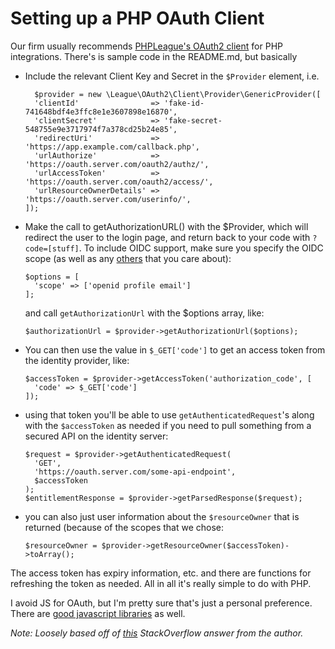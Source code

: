# Setting up a PHP OAuth Client #

Our firm usually recommends [PHPLeague's OAuth2 client](https://github.com/thephpleague/oauth2-client) for PHP integrations. There's is sample code in the README.md, but basically

 - Include the relevant Client Key and Secret in the `$Provider` element, i.e.

    ~~~~
      $provider = new \League\OAuth2\Client\Provider\GenericProvider([
      'clientId'                => 'fake-id-741648bdf4e3ffc8e1e3607898e16870',
      'clientSecret'            => 'fake-secret-548755e9e3717974f7a378cd25b24e85',
      'redirectUri'             => 'https://app.example.com/callback.php',
      'urlAuthorize'            => 'https://oauth.server.com/oauth2/authz/',
      'urlAccessToken'          => 'https://oauth.server.com/oauth2/access/',
      'urlResourceOwnerDetails' => 'https://oauth.server.com/userinfo/',
    ]);
    ~~~~

 - Make the call to getAuthorizationURL() with the $Provider, which will redirect the user to the login page, and return back to your code with `?code=[stuff]`. To include OIDC support, make sure you specify the OIDC scope (as well as any [others](https://openid.net/specs/openid-connect-core-1_0.html#ScopeClaims) that you care about):

    ~~~~
    $options = [
      'scope' => ['openid profile email']
    ];
    ~~~~

   and call `getAuthorizationUrl` with the $options array, like:

    ~~~~
    $authorizationUrl = $provider->getAuthorizationUrl($options);
    ~~~~

 - You can then use the value in `$_GET['code']` to get an access token from the identity provider, like:

    ~~~~
    $accessToken = $provider->getAccessToken('authorization_code', [
      'code' => $_GET['code']
    ]);
    ~~~~

 - using that token you'll be able to use `getAuthenticatedRequest`'s along with the `$accessToken` as needed if you need to pull something from a secured API on the identity server:

    ~~~~
    $request = $provider->getAuthenticatedRequest(
      'GET',
      'https://oauth.server.com/some-api-endpoint',
      $accessToken
    );
    $entitlementResponse = $provider->getParsedResponse($request);
    ~~~~~

 - you can also just user information about the `$resourceOwner` that is returned (because of the scopes that we chose:

    ~~~~
    $resourceOwner = $provider->getResourceOwner($accessToken)->toArray();
    ~~~~

The access token has expiry information, etc. and there are functions for refreshing the token as needed. All in all it's really simple to do with PHP.

I avoid JS for OAuth, but I'm pretty sure that's just a personal preference. There are [good javascript libraries](https://github.com/andreassolberg/jso) as well.

*Note: Loosely based off of [this](https://stackoverflow.com/questions/58438389/openid-connect-with-php-or-java-script/58452437#58452437) StackOverflow answer from the author.*

